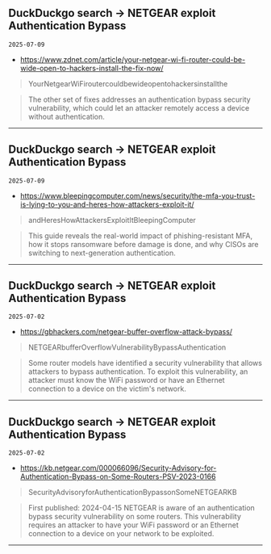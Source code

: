 ## DuckDuckgo search -> NETGEAR exploit Authentication Bypass
`2025-07-09`

* https://www.zdnet.com/article/your-netgear-wi-fi-router-could-be-wide-open-to-hackers-install-the-fix-now/

<blockquote>
 YourNetgearWiFiroutercouldbewideopentohackersinstallthe
</blockquote>
<blockquote>
The other set of fixes addresses an authentication bypass security vulnerability, which could let an attacker remotely access a device without authentication.
</blockquote>

---

## DuckDuckgo search -> NETGEAR exploit Authentication Bypass
`2025-07-09`

* https://www.bleepingcomputer.com/news/security/the-mfa-you-trust-is-lying-to-you-and-heres-how-attackers-exploit-it/

<blockquote>
 andHeresHowAttackersExploitItBleepingComputer
</blockquote>
<blockquote>
This guide reveals the real-world impact of phishing-resistant MFA, how it stops ransomware before damage is done, and why CISOs are switching to next-generation authentication.
</blockquote>

---

## DuckDuckgo search -> NETGEAR exploit Authentication Bypass
`2025-07-02`

* https://gbhackers.com/netgear-buffer-overflow-attack-bypass/

<blockquote>
 NETGEARbufferOverflowVulnerabilityBypassAuthentication
</blockquote>
<blockquote>
Some router models have identified a security vulnerability that allows attackers to bypass authentication. To exploit this vulnerability, an attacker must know the WiFi password or have an Ethernet connection to a device on the victim's network.
</blockquote>

---

## DuckDuckgo search -> NETGEAR exploit Authentication Bypass
`2025-07-02`

* https://kb.netgear.com/000066096/Security-Advisory-for-Authentication-Bypass-on-Some-Routers-PSV-2023-0166

<blockquote>
 SecurityAdvisoryforAuthenticationBypassonSomeNETGEARKB
</blockquote>
<blockquote>
First published: 2024-04-15 NETGEAR is aware of an authentication bypass security vulnerability on some routers. This vulnerability requires an attacker to have your WiFi password or an Ethernet connection to a device on your network to be exploited.
</blockquote>

---

